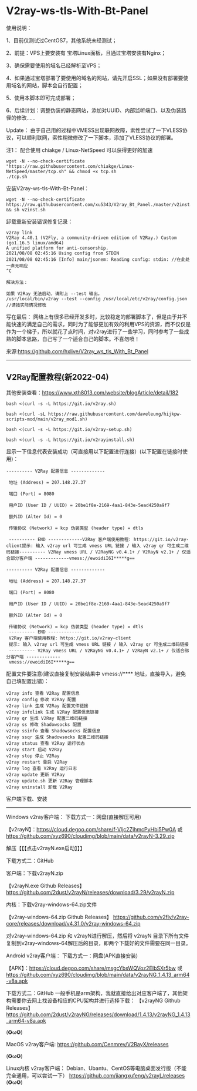 # V2ray-ws-tls-With-Bt-Panel
使用说明：

1、目前仅测试过CentOS7，其他系统未经测试；

2、前提：VPS上要安装有 宝塔Linux面板，且通过宝塔安装有Nginx；

3、确保需要使用的域名已经解析至VPS；

4、如果通过宝塔部署了要使用的域名的网站，请先开启SSL；如果没有部署要使用域名的网站，脚本会自行配置；

5、使用本脚本即可完成部署；

6、后续计划：调整伪装的静态网站，添加对UUID、内部监听端口、以及伪装路径的修改……



Update：
由于自己用的过程中VMESS出现联网故障，索性尝试了一下VLESS协议，可以顺利联网，索性稍微修改了一下脚本，添加了VLESS协议的部署。


注1：
配合使用 chiakge / Linux-NetSpeed 可以获得更好的加速
~~~
wget -N --no-check-certificate "https://raw.githubusercontent.com/chiakge/Linux-NetSpeed/master/tcp.sh" && chmod +x tcp.sh
./tcp.sh
~~~
安装V2ray-ws-tls-With-Bt-Panel：
~~~
wget -N --no-check-certificate https://raw.githubusercontent.com/xu5343/V2ray_Bt_Panel./master/v2inst.sh && sh v2inst.sh
~~~

卸载重新安装错误修复记录：
~~~
v2ray link
V2Ray 4.40.1 (V2Fly, a community-driven edition of V2Ray.) Custom (go1.16.5 linux/amd64)
A unified platform for anti-censorship.
2021/08/08 02:45:16 Using config from STDIN
2021/08/08 02:45:16 [Info] main/jsonem: Reading config: stdin: //在此处一直无响应
^C

解决方法：

如果 V2Ray 无法启动，请附上 --test 输出。
/usr/local/bin/v2ray --test --config /usr/local/etc/v2ray/config.json  //请按实际情况修改
~~~
 
写在最后：
网络上有很多已经开发多时，比较稳定的部署脚本了，但是由于并不能快速的满足自己的需求，同时为了能够更加有效的利用VPS的资源，而不仅仅是作为一个梯子，所以就花了点时间，对v2ray进行了一些学习，同时参考了一些成熟的脚本思路，自己写了一个适合自己的脚本。不喜勿喷！

来源:https://github.com/hxlive/V2ray_ws_tls_With_Bt_Panel

-----------------------------------------------
## V2Ray配置教程(新2022-04)
其他安装查看：https://www.xth8013.com/website/blogArticle/detail/182  
~~~  
bash <(curl -s -L https://git.io/v2ray.sh)
~~~  
~~~
bash <(curl -sL https://raw.githubusercontent.com/daveleung/hijkpw-scripts-mod/main/v2ray_mod1.sh)
~~~  
~~~
bash <(curl -s -L https://git.io/v2ray-setup.sh)
~~~
~~~
bash <(curl -s -L https://git.io/v2rayinstall.sh)
~~~
显示一下信息代表安装成功（可直接用以下配置进行连接）(以下配置在链接时使用)：
~~~
---------- V2Ray 配置信息 -------------
 
 地址 (Address) = 207.148.27.37
 
 端口 (Port) = 8080
 
 用户ID (User ID / UUID) = 20be1f8e-2169-4aa1-843e-5ead4250a9f7
 
 额外ID (Alter Id) = 0
 
 传输协议 (Network) = kcp 伪装类型 (header type) = dtls
  
 ---------- END -------------V2Ray 客户端使用教程: https://git.io/v2ray-client提示: 输入 v2ray url 可生成 vmess URL 链接 / 输入 v2ray qr 可生成二维码链接---------- V2Ray vmess URL / V2RayNG v0.4.1+ / V2RayN v2.1+ / 仅适合部分客户端 -------------vmess://ewoidiI6I*****g==
~~~

~~~
---------- V2Ray 配置信息 -------------
 
 地址 (Address) = 207.148.27.37
 
 端口 (Port) = 8080
 
 用户ID (User ID / UUID) = 20be1f8e-2169-4aa1-843e-5ead4250a9f7
 
 额外ID (Alter Id) = 0
 
 传输协议 (Network) = kcp 伪装类型 (header type) = dtls
 ---------- END -------------
 V2Ray 客户端使用教程: https://git.io/v2ray-client
 提示: 输入 v2ray url 可生成 vmess URL 链接 / 输入 v2ray qr 可生成二维码链接
 ---------- V2Ray vmess URL / V2RayNG v0.4.1+ / V2RayN v2.1+ / 仅适合部分客户端 -------------
 vmess://ewoidiI6I*****g==
~~~

配置文件要注意(建议直接复制安装结果中 vmess://**** 地址，直接导入，避免自己填配置出错)：

~~~
v2ray info 查看 V2Ray 配置信息
v2ray config 修改 V2Ray 配置
v2ray link 生成 V2Ray 配置文件链接
v2ray infolink 生成 V2Ray 配置信息链接
v2ray qr 生成 V2Ray 配置二维码链接
v2ray ss 修改 Shadowsocks 配置
v2ray ssinfo 查看 Shadowsocks 配置信息
v2ray ssqr 生成 Shadowsocks 配置二维码链接
v2ray status 查看 V2Ray 运行状态
v2ray start 启动 V2Ray
v2ray stop 停止 V2Ray
v2ray restart 重启 V2Ray
v2ray log 查看 V2Ray 运行日志
v2ray update 更新 V2Ray
v2ray update.sh 更新 V2Ray 管理脚本
v2ray uninstall 卸载 V2Ray
~~~

客户端下载、安装

----
Windows v2ray客户端：
下载方式一：网盘(直接解压可用)

【v2rayN】：https://cloud.degoo.com/share/f-Vljc2ZjhmcPyHbi5Pw0A 或 https://github.com/xyz690/cloudimg/blob/main/data/v2rayN-3.29.zip

解压【【【点击v2rayN.exe启动】】】

下载方式二：GitHub

客户端：下载v2rayN.zip

【v2rayN.exe Github Releases】 https://github.com/2dust/v2rayN/releases/download/3.29/v2rayN.zip

内核：下载v2ray-windows-64.zip文件

【v2ray-windows-64.zip Github Releases】 https://github.com/v2fly/v2ray-core/releases/download/v4.31.0/v2ray-windows-64.zip

对v2ray-windows-64.zip 和 v2rayN进行解压，然后将 v2rayN 目录下所有文件复制到v2ray-windows-64解压后的目录，即两个下载好的文件需要在同一目录。

Android v2ray客户端：
下载方式一：网盘(APK直接安装)

【APK】：https://cloud.degoo.com/share/msgcYbsWQVoz2EIbSXr5bw 或 https://github.com/xyz690/cloudimg/blob/main/data/v2rayNG_1.4.13_arm64-v8a.apk

下载方式二：GitHub
一般手机是arm架构，我就直接给出对应客户端了，其他架构需要你去网上找设备相应的CPU架构并进行选择下载：
【v2rayNG Github Releases】https://github.com/2dust/v2rayNG/releases/download/1.4.13/v2rayNG_1.4.13_arm64-v8a.apk

(✪ω✪)

MacOS v2ray客户端:
https://github.com/Cenmrev/V2RayX/releases

(✪ω✪)

Linux内核 v2ray客户端：
Debian、Ubantu、CentOS等电脑桌面发行版（不能完全通用，可以尝试一下）
https://github.com/jiangxufeng/v2rayL/releases
(✪ω✪)
